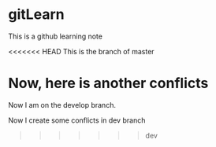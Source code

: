 # gitLearn

This is a github learning note

<<<<<<< HEAD
This is the branch of master

Now, here is another conflicts
=======
Now I am on the develop branch.

Now I create some conflicts in dev branch
>>>>>>> dev
